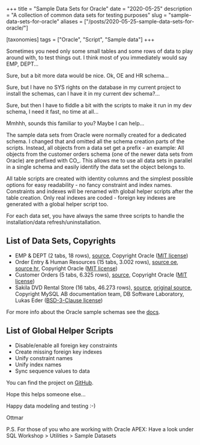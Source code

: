 +++
title = "Sample Data Sets for Oracle"
date = "2020-05-25"
description = "A collection of common data sets for testing purposes"
slug = "sample-data-sets-for-oracle"
aliases = ["/posts/2020-05-25-sample-data-sets-for-oracle/"]

[taxonomies]
tags = ["Oracle", "Script", "Sample data"]
+++

Sometimes you need only some small tables and some rows of data to play around with, to test things out. I think most of you immediately would say EMP, DEPT...

Sure, but a bit more data would be nice. Ok, OE and HR schema...

Sure, but I have no SYS rights on the database in my current project to install the schemas, can I have it in my current dev schema?...

Sure, but then I have to fiddle a bit with the scripts to make it run in my dev schema, I need it fast, no time at all...

Mmhhh, sounds this familiar to you? Maybe I can help...

The sample data sets from Oracle were normally created for a dedicated schema. I changed that and omitted all the schema creation parts of the scripts. Instead, all objects from a data set get a prefix - an example: All objects from the customer orders schema (one of the newer data sets from Oracle) are prefixed with CO_. This allows me to use all data sets in parallel in a single schema and easily identify the data set the object belongs to.

All table scripts are created with identity columns and the simplest possible options for easy readability - no fancy constraint and index names. Constraints and indexes will be renamed with global helper scripts after the table creation. Only real indexes are coded - foreign key indexes are generated with a global helper script too.

For each data set, you have always the same three scripts to handle the installation/data refresh/uninstallation.

## List of Data Sets, Copyrights

- EMP & DEPT (2 tabs, 18 rows), [source](https://github.com/oracle/dotnet-db-samples/blob/master/schemas/scott.sql), Copyright Oracle ([MIT license](https://github.com/oracle/dotnet-db-samples/blob/master/LICENSE))
- Order Entry & Human Resources (15 tabs, 3.002 rows), [source oe](https://github.com/oracle/db-sample-schemas/tree/master/order_entry), [source hr](https://github.com/oracle/db-sample-schemas/tree/master/human_resources), Copyright Oracle ([MIT license](https://github.com/oracle/db-sample-schemas/blob/master/LICENSE.md))
- Customer Orders (5 tabs, 6.325 rows), [source](https://github.com/oracle/db-sample-schemas/tree/master/customer_orders), Copyright Oracle ([MIT license](https://github.com/oracle/db-sample-schemas/blob/master/LICENSE.md))
- Sakila DVD Rental Store (16 tabs, 46.273 rows), [source](https://github.com/jOOQ/jOOQ/tree/master/jOOQ-examples/Sakila), [original source](https://code.google.com/archive/p/sakila-sample-database-ports/), Copyright MySQL AB documentation team, DB Software Laboratory, Lukas Eder ([BSD-3-Clause license](http://opensource.org/licenses/BSD-3-Clause))

For more info about the Oracle sample schemas see the [docs](https://docs.oracle.com/database/121/COMSC/overview.htm#COMSC002).

## List of Global Helper Scripts

- Disable/enable all foreign key constraints
- Create missing foreign key indexes
- Unify constraint names
- Unify index names
- Sync sequence values to data

You can find the project on [GitHub](https://github.com/ogobrecht/sample-data-sets-for-oracle).

Hope this helps someone else...

Happy data modeling and testing :-)

Ottmar

P.S. For those of you who are working with Oracle APEX: Have a look under SQL Workshop > Utilities > Sample Datasets
